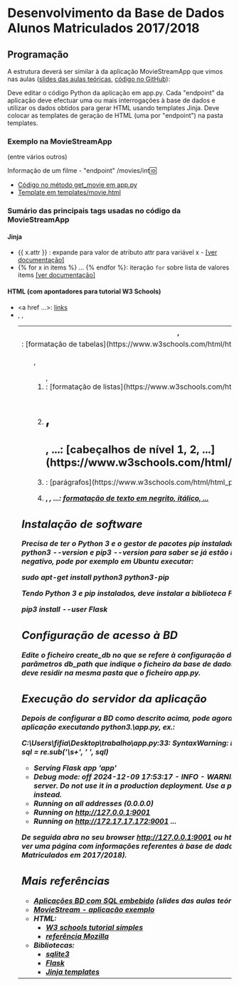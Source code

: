 # Desenvolvimento da Base de Dados Alunos Matriculados 2017/2018

## Programação

A estrutura deverá ser similar à da aplicação MovieStreamApp que vimos nas aulas ([slides das aulas teóricas](https://moodle2324.up.pt/mod/resource/view.php?id=96059), [código no GitHub](https://github.com/edrdo/MovieStreamApp)):

Deve editar o código Python da aplicação em app.py. Cada "endpoint" da aplicação  deve efectuar uma ou mais interrogações à base de dados e utilizar os dados obtidos para gerar HTML usando templates Jinja.
Deve colocar as templates de geração de HTML (uma por "endpoint") na pasta templates.


### Exemplo na MovieStreamApp 

(entre vários outros) 

Informação de um filme - "endpoint" /movies/int:id:

- [Código no método get_movie em app.py](https://github.com/edrdo/MovieStreamApp/blob/master/app.py#L46)
- [Template em templates/movie.html](https://github.com/edrdo/MovieStreamApp/blob/master/templates/movie.html)

### Sumário das principais tags usadas no código da MovieStreamApp

#### Jinja

- {{ x.attr }} : expande para valor de atributo  attr para variável x -  [[ver documentação]](https://jinja.palletsprojects.com/en/3.0.x/templates/#variables) 
- {% for x in items %} ... {% endfor %}: iteração `for` sobre lista de valores items [[ver documentação]](https://jinja.palletsprojects.com/en/3.0.x/templates/#for)


#### HTML (com apontadores para tutorial W3 Schools)

- <a href ...>: [links](https://www.w3schools.com/html/html_links.asp)
- <table>, <th>, <tr>, <td>: [formatação de tabelas](https://www.w3schools.com/html/html_tables.asp)
- <ul>, <ol>, <li>: [formatação de listas](https://www.w3schools.com/html/html_lists.asp)
- <h1>, <h2>, ...: [cabeçalhos de nível 1, 2, ...](https://www.w3schools.com/html/html_headings.asp)
- <p>: [parágrafos](https://www.w3schools.com/html/html_paragraphs.asp)
- <b>, <i>, ...: [formatação de texto em negrito, itálico, ...](https://www.w3schools.com/html/html_formatting.asp)


## Instalação de software

Precisa de ter o Python 3 e o gestor de pacotes pip instalado.
Experimente executar python3 --version e pip3 --version para saber
se já estão instalados. Em caso negativo, pode por exemplo em Ubuntu executar:


sudo apt-get install python3 python3-pip


Tendo Python 3 e pip instalados, deve instalar a biblioteca Flask executando o comando:


pip3 install --user Flask
 

## Configuração de acesso à BD

Edite o ficheiro create_db no que se refere à configuração da sua BD, modificando os parâmetros db_path que indique o ficheiro da base de dados. O ficheiro SQLite para a BD deve residir na mesma pasta que o ficheiro app.py.




## Execução do servidor da aplicação

Depois de configurar a BD como descrito acima, pode agora iniciar o servidor da aplicação executando python3.\app.py, ex.:


C:\Users\fifia\Desktop\trabalho\app.py:33: SyntaxWarning: invalid escape sequence '\s'
  sql = re.sub('\s+', ' ', sql)
 * Serving Flask app 'app'
 * Debug mode: off
2024-12-09 17:53:17 - INFO - WARNING: This is a development server. Do not use it in a production deployment. Use a production WSGI server instead.
 * Running on all addresses (0.0.0.0)
 * Running on http://127.0.0.1:9001
 * Running on http://172.17.17.172:9001
...


De seguida abra no seu browser _http://127.0.0.1:9001_ ou _http://localhost:9001_. Deverá ver uma página com informações referentes à base de dados em estudo (Alunos Matriculados em 2017/2018).


## Mais referências

- [Aplicações BD com SQL embebido](https://moodle2324.up.pt/mod/resource/view.php?id=96059) (slides das aulas teóricas)
- [MovieStream - aplicação exemplo](https://moodle.up.pt/mod/resource/view.php?id=77946)
- HTML: 
   - [W3 schools tutorial simples](https://www.w3schools.com/html/default.asp)
   - [referência Mozilla](https://developer.mozilla.org/en-US/docs/Web/HTML) 
- Bibliotecas:
  - [sqlite3](https://docs.python.org/3/library/sqlite3.html)
  - [Flask](https://flask.palletsprojects.com/en/1.1.x/)
  - [Jinja templates](https://jinja.palletsprojects.com/en/2.10.x/templates/)

